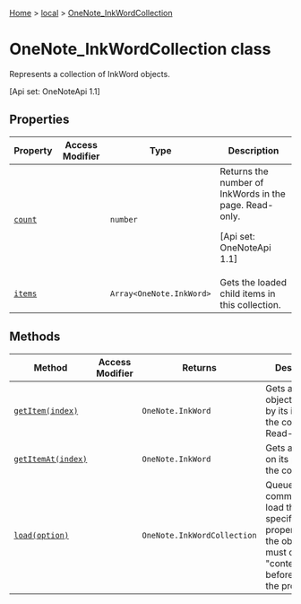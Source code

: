 [Home](./index) &gt; [local](local.md) &gt; [OneNote\_InkWordCollection](local.onenote_inkwordcollection.md)

# OneNote\_InkWordCollection class

Represents a collection of InkWord objects. 

 \[Api set: OneNoteApi 1.1\]

## Properties

|  Property | Access Modifier | Type | Description |
|  --- | --- | --- | --- |
|  [`count`](local.onenote_inkwordcollection.count.md) |  | `number` | Returns the number of InkWords in the page. Read-only. <p/> \[Api set: OneNoteApi 1.1\] |
|  [`items`](local.onenote_inkwordcollection.items.md) |  | `Array<OneNote.InkWord>` | Gets the loaded child items in this collection. |

## Methods

|  Method | Access Modifier | Returns | Description |
|  --- | --- | --- | --- |
|  [`getItem(index)`](local.onenote_inkwordcollection.getitem.md) |  | `OneNote.InkWord` | Gets a InkWord object by ID or by its index in the collection. Read-only. |
|  [`getItemAt(index)`](local.onenote_inkwordcollection.getitemat.md) |  | `OneNote.InkWord` | Gets a InkWord on its position in the collection. |
|  [`load(option)`](local.onenote_inkwordcollection.load.md) |  | `OneNote.InkWordCollection` | Queues up a command to load the specified properties of the object. You must call "context.sync()" before reading the properties. |

